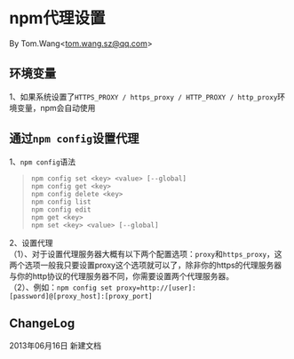 # npm代理设置 #
By Tom.Wang<tom.wang.sz@qq.com\>

## 环境变量 ##
1、如果系统设置了`HTTPS_PROXY / https_proxy / HTTP_PROXY / http_proxy`环境变量，npm会自动使用  

## 通过`npm config`设置代理 ##
1、`npm config`语法  
> `npm config set <key> <value> [--global]`  
> `npm config get <key>`  
> `npm config delete <key>`  
> `npm config list`  
> `npm config edit`  
> `npm get <key>`  
> `npm set <key> <value> [--global]`  

2、设置代理  
（1）、对于设置代理服务器大概有以下两个配置选项：`proxy`和`https_proxy`，这两个选项一般我只要设置proxy这个选项就可以了，除非你的https的代理服务器与你的http协议的代理服务器不同，你需要设置两个代理服务器。  
（2）、例如：`npm config set proxy=http://[user]:[password]@[proxy_host]:[proxy_port]`

## ChangeLog ##
2013年06月16日 新建文档